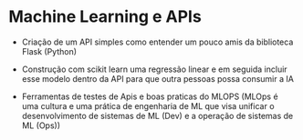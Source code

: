 # Machine Learning e APIs

- Criação de um API simples como entender um pouco amis da biblioteca Flask (Python)

- Construção com scikit learn uma regressão linear e em seguida incluir esse modelo dentro da API para que outra pessoas possa consumir a IA

- Ferramentas de testes de Apis e boas praticas do MLOPS (MLOps é uma cultura e uma prática de engenharia de ML que visa unificar o desenvolvimento de sistemas de ML (Dev) e a operação de sistemas de ML (Ops))

